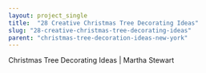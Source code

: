 ```yaml
---
layout: project_single
title:  "28 Creative Christmas Tree Decorating Ideas"
slug: "28-creative-christmas-tree-decorating-ideas"
parent: "christmas-tree-decoration-ideas-new-york"
---
```

Christmas Tree Decorating Ideas | Martha Stewart